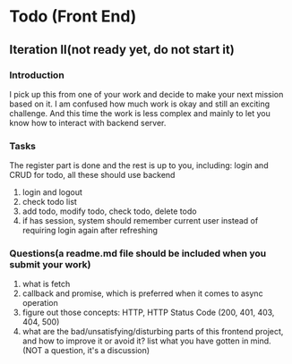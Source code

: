 # Todo (Front End) 

## Iteration II(not ready yet, do not start it)
### Introduction
I pick up this from one of your work and decide to make your next mission based on it. I am confused how much work is okay and still an exciting challenge. And this time the work is less complex and mainly to let you know how to interact with backend server.

### Tasks
The register part is done and the rest is up to you, including: login and CRUD for todo, all these should use backend
1. login and logout
2. check todo list
3. add todo, modify todo, check todo, delete todo
4. if has session, system should remember current user instead of requiring login again after refreshing

### Questions(a readme.md file should be included when you submit your work)
1. what is fetch
2. callback and promise, which is preferred when it comes to async operation
3. figure out those concepts: HTTP, HTTP Status Code (200, 401, 403, 404, 500)
4. what are the bad/unsatisfying/disturbing parts of this frontend project, and how to improve it or avoid it? list what you have gotten in mind. (NOT a question, it's a discussion)